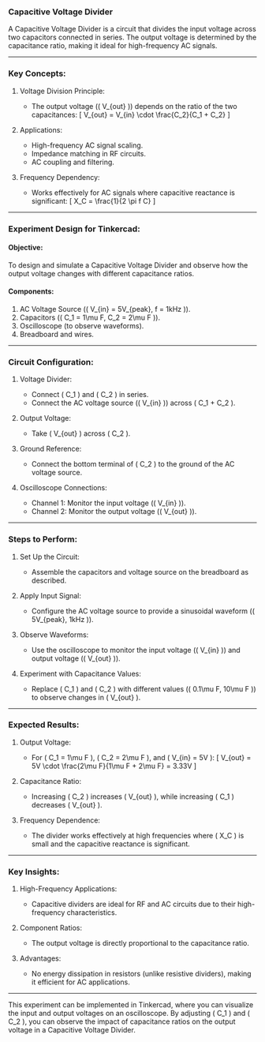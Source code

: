 ### Capacitive Voltage Divider

A Capacitive Voltage Divider is a circuit that divides the input voltage across two capacitors connected in series. The output voltage is determined by the capacitance ratio, making it ideal for high-frequency AC signals.

---

### Key Concepts:

1. Voltage Division Principle:
   - The output voltage (\( V_{out} \)) depends on the ratio of the two capacitances:
     \[
     V_{out} = V_{in} \cdot \frac{C_2}{C_1 + C_2}
     \]

2. Applications:
   - High-frequency AC signal scaling.
   - Impedance matching in RF circuits.
   - AC coupling and filtering.

3. Frequency Dependency:
   - Works effectively for AC signals where capacitive reactance is significant:
     \[
     X_C = \frac{1}{2 \pi f C}
     \]

---

### Experiment Design for Tinkercad:

#### Objective:
To design and simulate a Capacitive Voltage Divider and observe how the output voltage changes with different capacitance ratios.

#### Components:
1. AC Voltage Source (\( V_{in} = 5V_{peak}, f = 1kHz \)).
2. Capacitors (\( C_1 = 1\mu F, C_2 = 2\mu F \)).
3. Oscilloscope (to observe waveforms).
4. Breadboard and wires.

---

### Circuit Configuration:

1. Voltage Divider:
   - Connect \( C_1 \) and \( C_2 \) in series.
   - Connect the AC voltage source (\( V_{in} \)) across \( C_1 + C_2 \).

2. Output Voltage:
   - Take \( V_{out} \) across \( C_2 \).

3. Ground Reference:
   - Connect the bottom terminal of \( C_2 \) to the ground of the AC voltage source.

4. Oscilloscope Connections:
   - Channel 1: Monitor the input voltage (\( V_{in} \)).
   - Channel 2: Monitor the output voltage (\( V_{out} \)).

---

### Steps to Perform:

1. Set Up the Circuit:
   - Assemble the capacitors and voltage source on the breadboard as described.

2. Apply Input Signal:
   - Configure the AC voltage source to provide a sinusoidal waveform (\( 5V_{peak}, 1kHz \)).

3. Observe Waveforms:
   - Use the oscilloscope to monitor the input voltage (\( V_{in} \)) and output voltage (\( V_{out} \)).

4. Experiment with Capacitance Values:
   - Replace \( C_1 \) and \( C_2 \) with different values (\( 0.1\mu F, 10\mu F \)) to observe changes in \( V_{out} \).

---

### Expected Results:

1. Output Voltage:
   - For \( C_1 = 1\mu F \), \( C_2 = 2\mu F \), and \( V_{in} = 5V \):
     \[
     V_{out} = 5V \cdot \frac{2\mu F}{1\mu F + 2\mu F} = 3.33V
     \]

2. Capacitance Ratio:
   - Increasing \( C_2 \) increases \( V_{out} \), while increasing \( C_1 \) decreases \( V_{out} \).

3. Frequency Dependence:
   - The divider works effectively at high frequencies where \( X_C \) is small and the capacitive reactance is significant.

---

### Key Insights:

1. High-Frequency Applications:
   - Capacitive dividers are ideal for RF and AC circuits due to their high-frequency characteristics.

2. Component Ratios:
   - The output voltage is directly proportional to the capacitance ratio.

3. Advantages:
   - No energy dissipation in resistors (unlike resistive dividers), making it efficient for AC applications.

---

This experiment can be implemented in Tinkercad, where you can visualize the input and output voltages on an oscilloscope. By adjusting \( C_1 \) and \( C_2 \), you can observe the impact of capacitance ratios on the output voltage in a Capacitive Voltage Divider.
